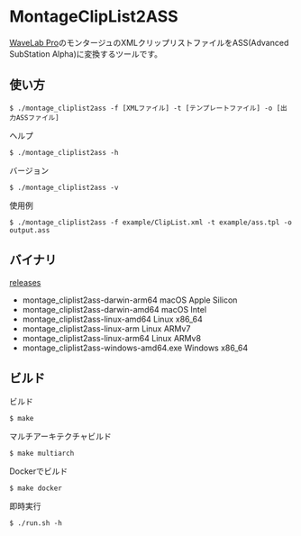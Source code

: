 # MontageClipList2ASS

[WaveLab Pro](https://www.steinberg.net/ja/wavelab/)のモンタージュのXMLクリップリストファイルをASS(Advanced SubStation Alpha)に変換するツールです。

## 使い方

    $ ./montage_cliplist2ass -f [XMLファイル] -t [テンプレートファイル] -o [出力ASSファイル]
    
ヘルプ

    $ ./montage_cliplist2ass -h

バージョン

    $ ./montage_cliplist2ass -v

使用例

    $ ./montage_cliplist2ass -f example/ClipList.xml -t example/ass.tpl -o output.ass

## バイナリ

[releases](https://github.com/mamemomonga/MontageClipList2ASS/releases/)

* montage_cliplist2ass-darwin-arm64 macOS Apple Silicon
* montage_cliplist2ass-darwin-amd64 macOS Intel
* montage_cliplist2ass-linux-amd64 Linux x86_64
* montage_cliplist2ass-linux-arm Linux ARMv7
* montage_cliplist2ass-linux-arm64 Linux ARMv8
* montage_cliplist2ass-windows-amd64.exe Windows x86_64

## ビルド

ビルド

    $ make

マルチアーキテクチャビルド

    $ make multiarch

Dockerでビルド

    $ make docker

即時実行

    $ ./run.sh -h